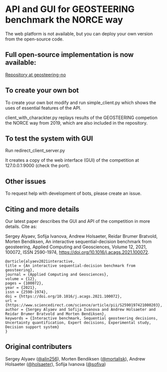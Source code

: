 # API and GUI for GEOSTEERING benchmark the NORCE way

The web platform is not available, but you can deploy your own version from the open-source code.

## Full open-source implementation is now available:

[Repository at geosteering-no](https://github.com/geosteering-no/interactive-geosteering-benchmark)

## To create your own bot

To create your own bot modify and run simple_client.py which shows the uses of essential features of the API.

client_with_charackter.py replays results of the GEOSTEERING competion the NORCE way from 2019, which are also included in the repository.

## To test the system with GUI

Run redirect_client_server.py

It creates a copy of the web interface (GUI) of the competition at 127.0.0.1:9000 (check the port).

## Other issues

To request help with development of bots, please create an issue.

## Citing and more details

Our latest paper describes the GUI and API of the competition in more details.
Cite as:

Sergey Alyaev, Sofija Ivanova, Andrew Holsaeter, Reidar Brumer Bratvold, Morten Bendiksen,
An interactive sequential-decision benchmark from geosteering,
Applied Computing and Geosciences,
Volume 12,
2021,
100072,
ISSN 2590-1974,
https://doi.org/10.1016/j.acags.2021.100072.

```
@article{alyaev2021interactive,
title = {An interactive sequential-decision benchmark from geosteering},
journal = {Applied Computing and Geosciences},
volume = {12},
pages = {100072},
year = {2021},
issn = {2590-1974},
doi = {https://doi.org/10.1016/j.acags.2021.100072},
url = {https://www.sciencedirect.com/science/article/pii/S2590197421000203},
author = {Sergey Alyaev and Sofija Ivanova and Andrew Holsaeter and Reidar Brumer Bratvold and Morten Bendiksen},
keywords = {Interactive benchmark, Sequential geosteering decisions, Uncertainty quantification, Expert decisions, Experimental study, Decision support system}
}
```

## Original contributers
Sergey Alyaev ([@alin256](https://github.com/alin256)), Morten Bendiksen ([@mortalisk](https://github.com/mortalisk)), Andrew Holsaeter ([@holsaeter](https://github.com/holsaeter)), Sofija Ivanova ([@sofiva](https://github.com/sofiva))
